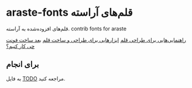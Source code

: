 # araste-fonts قلم‌های آراسته
قلم‌های افزوده‌شده به آراسته. contrib fonts for araste

[راهنمایی‌هایی برای طراحی قلم](./howto/README.md)
[ابزارهایی برای طراحی و ساخت قلم](./tools/)
[بعد ساخت فونت چی کار کنیم؟](./Fonts.md)

## برای انجام
به فایل [TODO](./TODO.md) مراجعه کنید.
